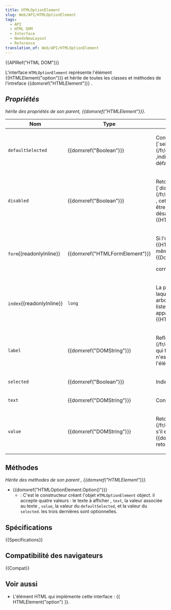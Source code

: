 ```yaml
---
title: HTMLOptionElement
slug: Web/API/HTMLOptionElement
tags:
  - API
  - HTML DOM
  - Interface
  - NeedsNewLayout
  - Reference
translation_of: Web/API/HTMLOptionElement
---
```


{{APIRef("HTML DOM")}}

L'interface `HTMLOptionElement` représente l'élément {{HTMLElement("option")}} et hérite de toutes les classes et méthodes de l'intreface {{domxref("HTMLElement")}} .

## _Propriétés_

_hérite des propriétés de son parent, {{domxref("HTMLElement")}}._

<table class="standard-table">
  <thead>
    <tr>
      <th scope="col">Nom</th>
      <th scope="col">Type</th>
      <th scope="col">Description</th>
    </tr>
  </thead>
  <tbody>
    <tr>
      <td><code>defaultSelected</code></td>
      <td>{{domxref("Boolean")}}</td>
      <td>
        <p>
          Contient la valeur initiale de l'attribut HTML
          [`selected`](/fr/docs/Web/HTML/Element/option#selected) ,indiquant si
          l'option est sélectionnée par défaut ou non.
        </p>
      </td>
    </tr>
    <tr>
      <td><code>disabled</code></td>
      <td>{{domxref("Boolean")}}</td>
      <td>
        <p>
          Retourne la valeur de l'attribut HTML
          [`disabled`](/fr/docs/Web/HTML/Element/option#disabled) , cet attribut
          indique que l'option ne peut pas être sélectionnée. Une option peut
          aussi être désactivée lorsqu'elle est fille d'un élément
          {{HTMLElement("optgroup")}} désactivé.
        </p>
      </td>
    </tr>
    <tr>
      <td><code>form</code>{{readonlyInline}}</td>
      <td>{{domxref("HTMLFormElement")}}</td>
      <td>
        <p>
          Si l'option est une fille d'un élément
          {{HTMLElement("select")}}, cette propriété à la même valeur que
          l'attribut <code>form</code> de l'objet
          {{DomXref("HTMLSelectElement")}}
        </p>
        <p>correspondant, sinon , sa valeur est <code>null</code>.</p>
      </td>
    </tr>
    <tr>
      <td><code>index</code>{{readonlyInline}}</td>
      <td><code>long</code></td>
      <td>
        <p>
          La position de l'option dans la liste d'options à laquelle elle
          appartient, dans un ordre arborescent. Si l'option ne fait pas partie
          d'une liste d'options , comme dans le cas où elle appartient à
          l'élément {{HTMLElement("datalist")}} sa valeur est 0.
        </p>
      </td>
    </tr>
    <tr>
      <td><code>label</code></td>
      <td>{{domxref("DOMString")}}</td>
      <td>
        <p>
          Reflète la valeur de l'attribut
          [`label`](/fr/docs/Web/HTML/Element/option#label), qui fourni un
          libellé à l'option. si cet attribut n'est pas spécifié, sa lecture
          retourne le text de l'élément en question.
        </p>
      </td>
    </tr>
    <tr>
      <td><code>selected</code></td>
      <td>{{domxref("Boolean")}}</td>
      <td><p>Indique si l'option est sélectionnée ou non .</p></td>
    </tr>
    <tr>
      <td><code>text</code></td>
      <td>{{domxref("DOMString")}}</td>
      <td><p>Contient le contenu texte de l'élément.</p></td>
    </tr>
    <tr>
      <td><code>value</code></td>
      <td>{{domxref("DOMString")}}</td>
      <td>
        <p>
          Retourne la valeur de l'attribut HTML
          [`value`](/fr/docs/Web/HTML/Element/option#value), s'il existe, sinon
          la valeur de la propriété {{domxref("Node.textContent")}} est
          retournée.
        </p>
      </td>
    </tr>
  </tbody>
</table>

## Méthodes

_Hérite des méthodes de son parent , {{domxref("HTMLElement")}}._

- {{domxref("HTMLOptionElement.Option()")}}
  - : C'est le constructeur créant l'objet `HTMLOptionElement` object. il accepte quatre valeurs : le texte à afficher , `text`, la valeur associée au texte , `value`, la valeur du `defaultSelected`, et la valeur du `selected`. les trois dernières sont optionnelles.

## Spécifications

{{Specifications}}

## Compatibilité des navigateurs

{{Compat}}

## Voir aussi

- L'élément HTML qui implémente cette interface : {{ HTMLElement("option") }}.
